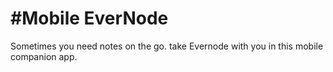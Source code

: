 #Mobile EverNode
====================
Sometimes you need notes on the go. take Evernode with you in this mobile companion app.